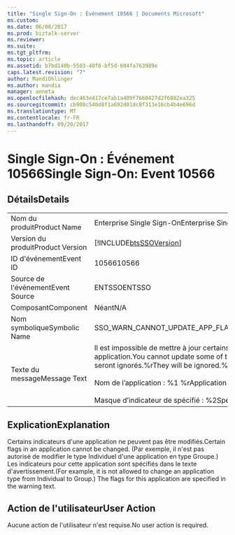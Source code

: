 ```yaml
---
title: "Single Sign-On : Événement 10566 | Documents Microsoft"
ms.custom: 
ms.date: 06/08/2017
ms.prod: biztalk-server
ms.reviewer: 
ms.suite: 
ms.tgt_pltfrm: 
ms.topic: article
ms.assetid: b7bd140b-5503-40f8-bf5d-604fa763989e
caps.latest.revision: "7"
author: MandiOhlinger
ms.author: mandia
manager: anneta
ms.openlocfilehash: dec463e417ce7ab1a409f7660427d2f6882ea325
ms.sourcegitcommit: cb908c540d8f1a692d01dc8f313e16cb4b4e696d
ms.translationtype: MT
ms.contentlocale: fr-FR
ms.lasthandoff: 09/20/2017
---
```

# <a name="single-sign-on-event-10566"></a><span data-ttu-id="c4b97-102">Single Sign-On : Événement 10566</span><span class="sxs-lookup"><span data-stu-id="c4b97-102">Single Sign-On: Event 10566</span></span>
## <a name="details"></a><span data-ttu-id="c4b97-103">Détails</span><span class="sxs-lookup"><span data-stu-id="c4b97-103">Details</span></span>  
  
|||  
|-|-|  
|<span data-ttu-id="c4b97-104">Nom du produit</span><span class="sxs-lookup"><span data-stu-id="c4b97-104">Product Name</span></span>|<span data-ttu-id="c4b97-105">Enterprise Single Sign-On</span><span class="sxs-lookup"><span data-stu-id="c4b97-105">Enterprise Single Sign-On</span></span>|  
|<span data-ttu-id="c4b97-106">Version du produit</span><span class="sxs-lookup"><span data-stu-id="c4b97-106">Product Version</span></span>|[!INCLUDE[btsSSOVersion](../includes/btsssoversion-md.md)]|  
|<span data-ttu-id="c4b97-107">ID d'événement</span><span class="sxs-lookup"><span data-stu-id="c4b97-107">Event ID</span></span>|<span data-ttu-id="c4b97-108">10566</span><span class="sxs-lookup"><span data-stu-id="c4b97-108">10566</span></span>|  
|<span data-ttu-id="c4b97-109">Source de l'événement</span><span class="sxs-lookup"><span data-stu-id="c4b97-109">Event Source</span></span>|<span data-ttu-id="c4b97-110">ENTSSO</span><span class="sxs-lookup"><span data-stu-id="c4b97-110">ENTSSO</span></span>|  
|<span data-ttu-id="c4b97-111">Composant</span><span class="sxs-lookup"><span data-stu-id="c4b97-111">Component</span></span>|<span data-ttu-id="c4b97-112">Néant</span><span class="sxs-lookup"><span data-stu-id="c4b97-112">N/A</span></span>|  
|<span data-ttu-id="c4b97-113">Nom symbolique</span><span class="sxs-lookup"><span data-stu-id="c4b97-113">Symbolic Name</span></span>|<span data-ttu-id="c4b97-114">SSO_WARN_CANNOT_UPDATE_APP_FLAGS</span><span class="sxs-lookup"><span data-stu-id="c4b97-114">SSO_WARN_CANNOT_UPDATE_APP_FLAGS</span></span>|  
|<span data-ttu-id="c4b97-115">Texte du message</span><span class="sxs-lookup"><span data-stu-id="c4b97-115">Message Text</span></span>|<span data-ttu-id="c4b97-116">Il est impossible de mettre à jour certains des indicateurs spécifiés pour cette application.</span><span class="sxs-lookup"><span data-stu-id="c4b97-116">You cannot update some of the specified flags for this application.</span></span> <span data-ttu-id="c4b97-117">Ils seront ignorés.%r</span><span class="sxs-lookup"><span data-stu-id="c4b97-117">They will be ignored.%r</span></span><br /><br /> <span data-ttu-id="c4b97-118">Nom de l’application : %1 %r</span><span class="sxs-lookup"><span data-stu-id="c4b97-118">Application Name: %1%r</span></span><br /><br /> <span data-ttu-id="c4b97-119">Masque d’indicateur de spécifié : %2</span><span class="sxs-lookup"><span data-stu-id="c4b97-119">Specified Flag Mask: %2</span></span>|  
  
## <a name="explanation"></a><span data-ttu-id="c4b97-120">Explication</span><span class="sxs-lookup"><span data-stu-id="c4b97-120">Explanation</span></span>  
 <span data-ttu-id="c4b97-121">Certains indicateurs d'une application ne peuvent pas être modifiés.</span><span class="sxs-lookup"><span data-stu-id="c4b97-121">Certain flags in an application cannot be changed.</span></span> <span data-ttu-id="c4b97-122">(Par exemple, il n'est pas autorisé de modifier le type Individuel d'une application en type Groupe.) Les indicateurs pour cette application sont spécifiés dans le texte d'avertissement.</span><span class="sxs-lookup"><span data-stu-id="c4b97-122">(For example, it is not allowed to change an application type from Individual to Group.) The flags for this application are specified in the warning text.</span></span>  
  
## <a name="user-action"></a><span data-ttu-id="c4b97-123">Action de l'utilisateur</span><span class="sxs-lookup"><span data-stu-id="c4b97-123">User Action</span></span>  
 <span data-ttu-id="c4b97-124">Aucune action de l'utilisateur n'est requise.</span><span class="sxs-lookup"><span data-stu-id="c4b97-124">No user action is required.</span></span>